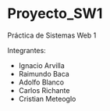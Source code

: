 # Proyecto_SW1
Práctica de Sistemas Web 1

Integrantes:
- Ignacio Arvilla
- Raimundo Baca
- Adolfo Blanco
- Carlos Richante
- Cristian Meteoglo